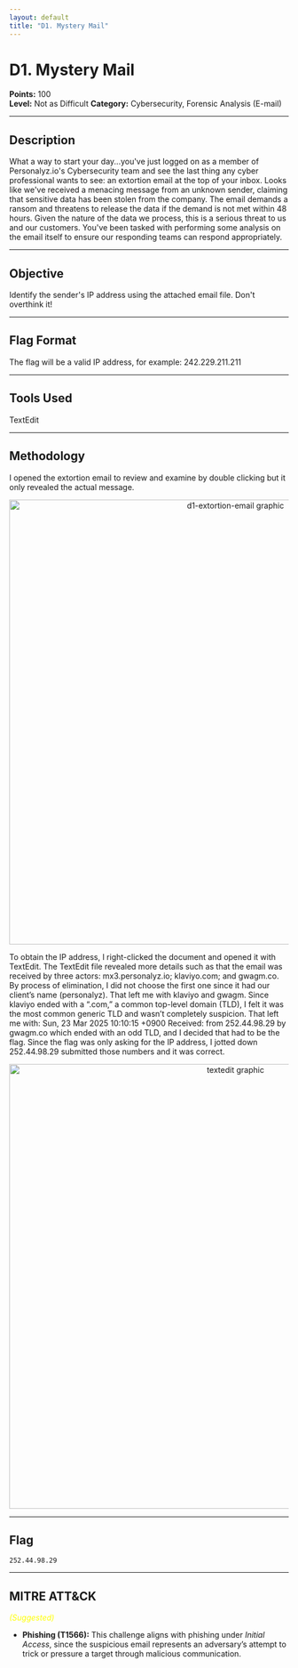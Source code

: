 ```yaml
---
layout: default
title: "D1. Mystery Mail"
---
```


# D1. Mystery Mail

**Points:** 100  
**Level:** Not as Difficult 
**Category:** Cybersecurity, Forensic Analysis (E-mail)

---

## Description
What a way to start your day...you've just logged on as a member of Personalyz.io's Cybersecurity team and see the last thing any cyber professional wants to see: an extortion email at the top of your inbox. Looks like we've received a menacing message from an unknown sender, claiming that sensitive data has been stolen from the company. The email demands a ransom and threatens to release the data if the demand is not met within 48 hours. Given the nature of the data we process, this is a serious threat to us and our customers. You've been tasked with performing some analysis on the email itself to ensure our responding teams can respond appropriately.

---

## Objective
Identify the sender's IP address using the attached email file. Don't overthink it!

---

## Flag Format
The flag will be a valid IP address, for example: 242.229.211.211

---

## Tools Used
TextEdit

---

## Methodology
I opened the extortion email to review and examine by double clicking but it only revealed the actual message. 

<p align="center">
  <img src="/2025_wicys_target_ctf/assets/images/d1-extortion-email.png" alt="d1-extortion-email graphic" width="800">
</p>

To obtain the IP address, I right-clicked the document and opened it with TextEdit. The TextEdit file revealed more details such as that the email was received by three actors: mx3.personalyz.io; klaviyo.com; and gwagm.co. By process of elimination, I did not choose the first one since it had our client’s name (personalyz). That left me with klaviyo and gwagm. Since klaviyo ended with a “.com,” a common top-level domain (TLD), I felt it was the most common generic TLD and wasn’t completely suspicion. That left me with: Sun, 23 Mar 2025 10:10:15 +0900 Received: from 252.44.98.29 by gwagm.co which ended with an odd TLD, and I decided that had to be the flag. Since the flag was only asking for the IP address, I jotted down 252.44.98.29 submitted those numbers and it was correct.

<p align="center">
  <img src="/2025_wicys_target_ctf/assets/images/d1-textedit.png" alt="textedit graphic" width="800">
</p>

---

## Flag
`252.44.98.29`  

---

## MITRE ATT&CK 
<span style="color:yellow; font-style:italic;">(Suggested)</span>
-	**Phishing (T1566):** This challenge aligns with phishing under *Initial Access*, since the suspicious email represents an adversary’s attempt to trick or pressure a target through malicious communication.   

